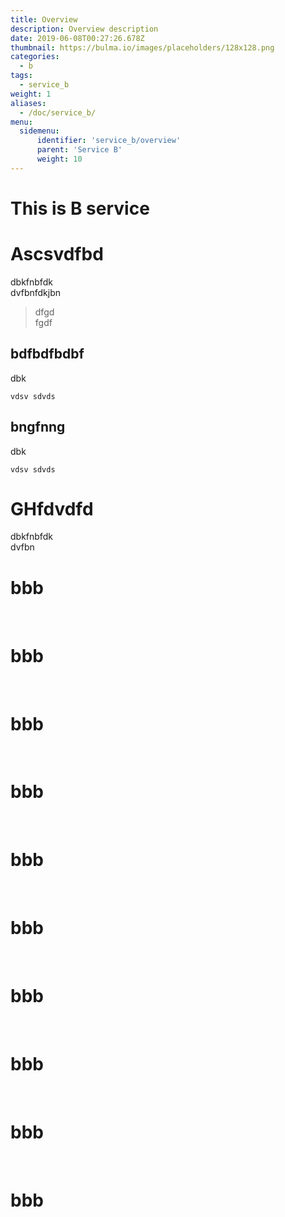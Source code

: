 ```yaml
---
title: Overview
description: Overview description
date: 2019-06-08T00:27:26.678Z
thumbnail: https://bulma.io/images/placeholders/128x128.png
categories:
  - b
tags:
  - service_b
weight: 1
aliases:
  - /doc/service_b/
menu:
  sidemenu:
      identifier: 'service_b/overview'
      parent: 'Service B'
      weight: 10
---
```


# This is B service

<!-- <h1 class="bd-anchor-link">ABABABA</h1> -->

# Ascsvdfbd
dbkfnbfdk  
dvfbnfdkjbn

> dfgd  
> fgdf

## bdfbdfbdbf
dbk

```
vdsv sdvds
```
<!-- <h1 class="bd-anchor-link">HUHUHUHU</h1> -->

## bngfnng
dbk

```
vdsv sdvds
```

# GHfdvdfd
dbkfnbfdk  
dvfbn



<h1>bbb</h1><br><h1>bbb</h1><br><h1>bbb</h1><br><h1>bbb</h1><br><h1>bbb</h1><br><h1>bbb</h1><br><h1>bbb</h1><br><h1>bbb</h1><br><h1>bbb</h1><br><h1>bbb</h1><br>
